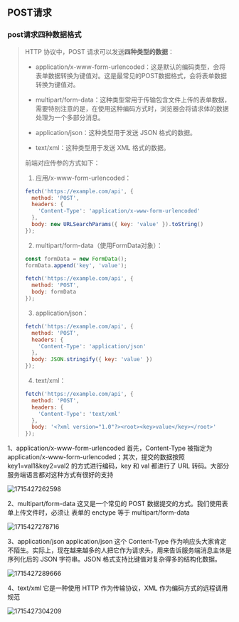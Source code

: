 ## POST请求

### post请求四种数据格式

> HTTP 协议中，POST 请求可以发送**四种类型的数据**：
>
> - application/x-www-form-urlencoded：这是默认的编码类型，会将表单数据转换为键值对。这是最常见的POST数据格式，会将表单数据转换为键值对。
>
> - multipart/form-data：这种类型常用于传输包含文件上传的表单数据，需要特别注意的是，在使用这种编码方式时，浏览器会将请求体的数据处理为一个多部分消息。
>
> - application/json：这种类型用于发送 JSON 格式的数据。
>
> - text/xml：这种类型用于发送 XML 格式的数据。
>
>
> 前端对应传参的方式如下：
>
> 1. 应用/x-www-form-urlencoded：
>
> ```js
> fetch('https://example.com/api', {
>   method: 'POST',
>   headers: {
>     'Content-Type': 'application/x-www-form-urlencoded'
>   },
>   body: new URLSearchParams({ key: 'value' }).toString()
> });
> ```
>
> 2. multipart/form-data（使用FormData对象）：
>
> ```js
> const formData = new FormData();
> formData.append('key', 'value');
>  
> fetch('https://example.com/api', {
>   method: 'POST',
>   body: formData
> });
> ```
>
> 3. application/json：
>
> ```js
> fetch('https://example.com/api', {
>   method: 'POST',
>   headers: {
>     'Content-Type': 'application/json'
>   },
>   body: JSON.stringify({ key: 'value' })
> });
> ```
>
> 4. text/xml：
>
> ```js
> fetch('https://example.com/api', {
>   method: 'POST',
>   headers: {
>     'Content-Type': 'text/xml'
>   },
>   body: '<?xml version="1.0"?><root><key>value</key></root>'
> });
> ```

1、application/x-www-form-urlencoded
首先，Content-Type 被指定为 application/x-www-form-urlencoded；其次，提交的数据按照 key1=val1&key2=val2 的方式进行编码，key 和 val 都进行了 URL 转码。大部分服务端语言都对这种方式有很好的支持

![1715427262598](C:\Users\Administrator\AppData\Roaming\Typora\typora-user-images\1715427262598.png)

2、multipart/form-data
这又是一个常见的 POST 数据提交的方式。我们使用表单上传文件时，必须让 表单的 enctype 等于 multipart/form-data

![1715427278716](C:\Users\Administrator\AppData\Roaming\Typora\typora-user-images\1715427278716.png)

3、application/json
application/json 这个 Content-Type 作为响应头大家肯定不陌生。实际上，现在越来越多的人把它作为请求头，用来告诉服务端消息主体是序列化后的 JSON 字符串。JSON 格式支持比键值对复杂得多的结构化数据。

![1715427289666](C:\Users\Administrator\AppData\Roaming\Typora\typora-user-images\1715427289666.png)

4、text/xml
它是一种使用 HTTP 作为传输协议，XML 作为编码方式的远程调用规范

![1715427304209](C:\Users\Administrator\AppData\Roaming\Typora\typora-user-images\1715427304209.png)